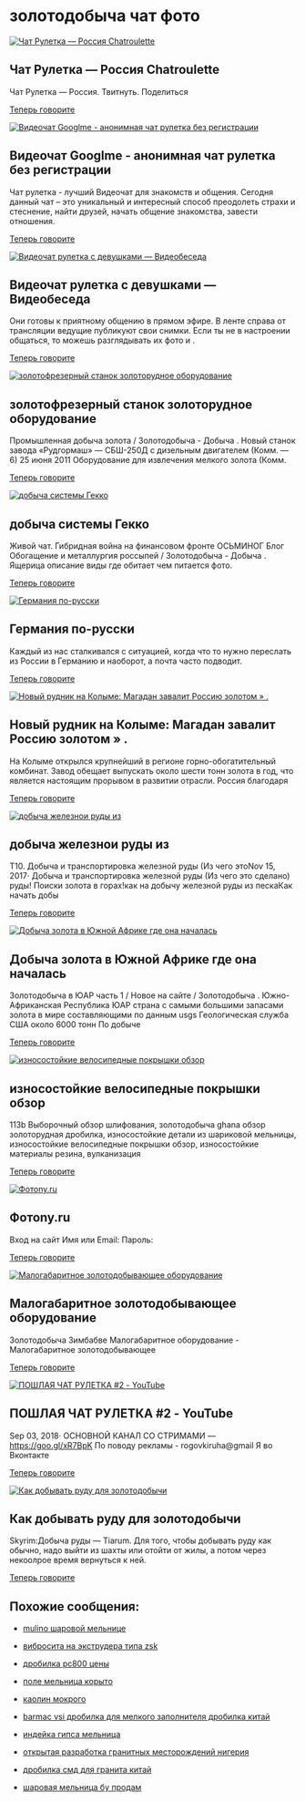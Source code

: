 # золотодобыча чат фото
<a href="https://mnn.zoosnet.net/LR/Chatpre.aspx?id=MNN94995150&p=https://consultis.com.pl/" target="_blank">![Чат Рулетка — Россия Chatroulette](https://github.com/millmachine/images/raw/main/271.jpg)</a>
## Чат Рулетка — Россия Chatroulette
Чат Рулетка — Россия. Твитнуть. Поделиться
<a href="https://mnn.zoosnet.net/LR/Chatpre.aspx?id=MNN94995150&p=https://consultis.com.pl/" target="_blank">Теперь говорите</a>
<a href="https://mnn.zoosnet.net/LR/Chatpre.aspx?id=MNN94995150&p=https://consultis.com.pl/" target="_blank">![Видеочат Googlme - анонимная чат рулетка без регистрации](https://github.com/millmachine/images/raw/main/58.jpg)</a>
## Видеочат Googlme - анонимная чат рулетка без регистрации
Чат рулетка - лучший Видеочат для знакомств и общения. Сегодня данный чат – это уникальный и интересный способ преодолеть страхи и стеснение, найти друзей, начать общение знакомства, завести отношения.
<a href="https://mnn.zoosnet.net/LR/Chatpre.aspx?id=MNN94995150&p=https://consultis.com.pl/" target="_blank">Теперь говорите</a>
<a href="https://mnn.zoosnet.net/LR/Chatpre.aspx?id=MNN94995150&p=https://consultis.com.pl/" target="_blank">![Видеочат рулетка с девушками — Видеобеседа](https://github.com/millmachine/images/raw/main/573.jpg)</a>
## Видеочат рулетка с девушками — Видеобеседа
Они готовы к приятному общению в прямом эфире. В ленте справа от трансляции ведущие публикуют свои снимки. Если ты не в настроении общаться, то можешь разглядывать их фото и .
<a href="https://mnn.zoosnet.net/LR/Chatpre.aspx?id=MNN94995150&p=https://consultis.com.pl/" target="_blank">Теперь говорите</a>
<a href="https://mnn.zoosnet.net/LR/Chatpre.aspx?id=MNN94995150&p=https://consultis.com.pl/" target="_blank">![золотофрезерный станок золоторудное оборудование](https://github.com/millmachine/images/raw/main/295.jpg)</a>
## золотофрезерный станок золоторудное оборудование
Промышленная добыча золота / Золотодобыча - Добыча . Новый станок завода «Рудгормаш» — СБШ-250Д с дизельным двигателем (Комм. — 6) 25 июня 2011 Оборудование для извлечения мелкого золота (Комм.
<a href="https://mnn.zoosnet.net/LR/Chatpre.aspx?id=MNN94995150&p=https://consultis.com.pl/" target="_blank">Теперь говорите</a>
<a href="https://mnn.zoosnet.net/LR/Chatpre.aspx?id=MNN94995150&p=https://consultis.com.pl/" target="_blank">![добыча системы Гекко](https://github.com/millmachine/images/raw/main/14.jpg)</a>
## добыча системы Гекко
Живой чат. Гибридная война на финансовом фронте ОСЬМИНОГ Блог  Обогащение и металлургия россыпей / Золотодобыча - Добыча .  Ящерица описание виды где обитает чем питается фото.
<a href="https://mnn.zoosnet.net/LR/Chatpre.aspx?id=MNN94995150&p=https://consultis.com.pl/" target="_blank">Теперь говорите</a>
<a href="https://mnn.zoosnet.net/LR/Chatpre.aspx?id=MNN94995150&p=https://consultis.com.pl/" target="_blank">![Германия по-русски](https://github.com/millmachine/images/raw/main/182.jpg)</a>
## Германия по-русски
Каждый из нас сталкивался с ситуацией, когда что то нужно переслать из России в Германию и наоборот, а почта часто подводит.
<a href="https://mnn.zoosnet.net/LR/Chatpre.aspx?id=MNN94995150&p=https://consultis.com.pl/" target="_blank">Теперь говорите</a>
<a href="https://mnn.zoosnet.net/LR/Chatpre.aspx?id=MNN94995150&p=https://consultis.com.pl/" target="_blank">![Новый рудник на Колыме: Магадан завалит Россию золотом » .](https://github.com/millmachine/images/raw/main/182.jpg)</a>
## Новый рудник на Колыме: Магадан завалит Россию золотом » .
На Колыме открылся крупнейший в регионе горно-обогатительный комбинат. Завод обещает выпускать около шести тонн золота в год, что является настоящим прорывом в развитии отрасли. Россия благодаря
<a href="https://mnn.zoosnet.net/LR/Chatpre.aspx?id=MNN94995150&p=https://consultis.com.pl/" target="_blank">Теперь говорите</a>
<a href="https://mnn.zoosnet.net/LR/Chatpre.aspx?id=MNN94995150&p=https://consultis.com.pl/" target="_blank">![добыча железнои руды из](https://github.com/millmachine/images/raw/main/39.jpg)</a>
## добыча железнои руды из
Т10. Добыча и транспортировка железной руды (Из чего этоNov 15, 2017· Добыча и транспортировка железной руды (Из чего это сделано) руды! Поиски золота в горах!как на добычу железной руды из пескаКак начать добы
<a href="https://mnn.zoosnet.net/LR/Chatpre.aspx?id=MNN94995150&p=https://consultis.com.pl/" target="_blank">Теперь говорите</a>
<a href="https://mnn.zoosnet.net/LR/Chatpre.aspx?id=MNN94995150&p=https://consultis.com.pl/" target="_blank">![Добыча золота в Южной Африке где она началась](https://github.com/millmachine/images/raw/main/144.jpg)</a>
## Добыча золота в Южной Африке где она началась
Золотодобыча в ЮАР часть 1 / Новое на сайте / Золотодобыча . Южно-Африканская Республика ЮАР страна с самыми большими запасами золота в мире составляющими по данным usgs Геологическая служба США около 6000 тонн По добыче 
<a href="https://mnn.zoosnet.net/LR/Chatpre.aspx?id=MNN94995150&p=https://consultis.com.pl/" target="_blank">Теперь говорите</a>
<a href="https://mnn.zoosnet.net/LR/Chatpre.aspx?id=MNN94995150&p=https://consultis.com.pl/" target="_blank">![износостойкие велосипедные покрышки обзор](https://github.com/millmachine/images/raw/main/394.jpg)</a>
## износостойкие велосипедные покрышки обзор
113b Выборочный обзор шлифования, золотодобыча ghana обзор золоторудная дробилка, износостойкие детали из шариковой мельницы, износостойкие велосипедные покрышки обзор, износостойкие материалы резина, вулканизация 
<a href="https://mnn.zoosnet.net/LR/Chatpre.aspx?id=MNN94995150&p=https://consultis.com.pl/" target="_blank">Теперь говорите</a>
<a href="https://mnn.zoosnet.net/LR/Chatpre.aspx?id=MNN94995150&p=https://consultis.com.pl/" target="_blank">![Фотоny.ru](https://github.com/millmachine/images/raw/main/100.jpg)</a>
## Фотоny.ru
Вход на сайт Имя или Email: Пароль:
<a href="https://mnn.zoosnet.net/LR/Chatpre.aspx?id=MNN94995150&p=https://consultis.com.pl/" target="_blank">Теперь говорите</a>
<a href="https://mnn.zoosnet.net/LR/Chatpre.aspx?id=MNN94995150&p=https://consultis.com.pl/" target="_blank">![Малогабаритное золотодобывающее оборудование](https://github.com/millmachine/images/raw/main/674.jpg)</a>
## Малогабаритное золотодобывающее оборудование
Золотодобыча Зимбабве Малогабаритное оборудование - Малогабаритное золотодобывающее 
<a href="https://mnn.zoosnet.net/LR/Chatpre.aspx?id=MNN94995150&p=https://consultis.com.pl/" target="_blank">Теперь говорите</a>
<a href="https://mnn.zoosnet.net/LR/Chatpre.aspx?id=MNN94995150&p=https://consultis.com.pl/" target="_blank">![ПОШЛАЯ ЧАТ РУЛЕТКА #2 - YouTube](https://github.com/millmachine/images/raw/main/304.jpg)</a>
## ПОШЛАЯ ЧАТ РУЛЕТКА #2 - YouTube
Sep 03, 2018· ОСНОВНОЙ КАНАЛ СО СТРИМАМИ — https://goo.gl/xR7BpK По поводу рекламы - rogovkiruha@gmail Я во Вконтакте 
<a href="https://mnn.zoosnet.net/LR/Chatpre.aspx?id=MNN94995150&p=https://consultis.com.pl/" target="_blank">Теперь говорите</a>
<a href="https://mnn.zoosnet.net/LR/Chatpre.aspx?id=MNN94995150&p=https://consultis.com.pl/" target="_blank">![Как добывать руду для золотодобычи](https://github.com/millmachine/images/raw/main/87.jpg)</a>
## Как добывать руду для золотодобычи
Skyrim:Добыча руды — Tiarum. Для того, чтобы добывать руду как обычно, надо выйти из шахты или отойти от жилы, а потом через некоолрое время вернуться к ней.
<a href="https://mnn.zoosnet.net/LR/Chatpre.aspx?id=MNN94995150&p=https://consultis.com.pl/" target="_blank">Теперь говорите</a>
## Похожие сообщения:
* [mulino шаровой мельнице](mulino%20%D1%88%D0%B0%D1%80%D0%BE%D0%B2%D0%BE%D0%B9%20%D0%BC%D0%B5%D0%BB%D1%8C%D0%BD%D0%B8%D1%86%D0%B5.md)
* [вибросита на экструдера типа zsk](%D0%B2%D0%B8%D0%B1%D1%80%D0%BE%D1%81%D0%B8%D1%82%D0%B0%20%D0%BD%D0%B0%20%D1%8D%D0%BA%D1%81%D1%82%D1%80%D1%83%D0%B4%D0%B5%D1%80%D0%B0%20%D1%82%D0%B8%D0%BF%D0%B0%20zsk.md)
* [дробилка pc800 цены](%D0%B4%D1%80%D0%BE%D0%B1%D0%B8%D0%BB%D0%BA%D0%B0%20pc800%20%D1%86%D0%B5%D0%BD%D1%8B.md)
* [поле мельница корыто](%D0%BF%D0%BE%D0%BB%D0%B5%20%D0%BC%D0%B5%D0%BB%D1%8C%D0%BD%D0%B8%D1%86%D0%B0%20%D0%BA%D0%BE%D1%80%D1%8B%D1%82%D0%BE.md)
* [каолин мокрого](%D0%BA%D0%B0%D0%BE%D0%BB%D0%B8%D0%BD%20%D0%BC%D0%BE%D0%BA%D1%80%D0%BE%D0%B3%D0%BE.md)
* [barmac vsi дробилка для мелкого заполнителя дробилка китай](barmac%20vsi%20%D0%B4%D1%80%D0%BE%D0%B1%D0%B8%D0%BB%D0%BA%D0%B0%20%D0%B4%D0%BB%D1%8F%20%D0%BC%D0%B5%D0%BB%D0%BA%D0%BE%D0%B3%D0%BE%20%D0%B7%D0%B0%D0%BF%D0%BE%D0%BB%D0%BD%D0%B8%D1%82%D0%B5%D0%BB%D1%8F%20%D0%B4%D1%80%D0%BE%D0%B1%D0%B8%D0%BB%D0%BA%D0%B0%20%D0%BA%D0%B8%D1%82%D0%B0%D0%B9.md)
* [индейка гипса мельница](%D0%B8%D0%BD%D0%B4%D0%B5%D0%B9%D0%BA%D0%B0%20%D0%B3%D0%B8%D0%BF%D1%81%D0%B0%20%D0%BC%D0%B5%D0%BB%D1%8C%D0%BD%D0%B8%D1%86%D0%B0.md)
* [открытая разработка гранитных месторождений нигерия](%D0%BE%D1%82%D0%BA%D1%80%D1%8B%D1%82%D0%B0%D1%8F%20%D1%80%D0%B0%D0%B7%D1%80%D0%B0%D0%B1%D0%BE%D1%82%D0%BA%D0%B0%20%D0%B3%D1%80%D0%B0%D0%BD%D0%B8%D1%82%D0%BD%D1%8B%D1%85%20%D0%BC%D0%B5%D1%81%D1%82%D0%BE%D1%80%D0%BE%D0%B6%D0%B4%D0%B5%D0%BD%D0%B8%D0%B9%20%D0%BD%D0%B8%D0%B3%D0%B5%D1%80%D0%B8%D1%8F.md)
* [дробилка смд для гранита китай](%D0%B4%D1%80%D0%BE%D0%B1%D0%B8%D0%BB%D0%BA%D0%B0%20%D1%81%D0%BC%D0%B4%20%D0%B4%D0%BB%D1%8F%20%D0%B3%D1%80%D0%B0%D0%BD%D0%B8%D1%82%D0%B0%20%D0%BA%D0%B8%D1%82%D0%B0%D0%B9.md)
* [шаровая мельница бу продам](%D1%88%D0%B0%D1%80%D0%BE%D0%B2%D0%B0%D1%8F%20%D0%BC%D0%B5%D0%BB%D1%8C%D0%BD%D0%B8%D1%86%D0%B0%20%D0%B1%D1%83%20%D0%BF%D1%80%D0%BE%D0%B4%D0%B0%D0%BC.md)
